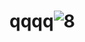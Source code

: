 # qqqq![8](https://user-images.githubusercontent.com/124037071/215732714-051f8917-35ef-4a56-94fd-12cfd3131cf4.jpg)

